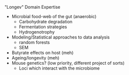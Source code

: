 "Longev" Domain Expertise

-   Microbial food-web of the gut (anaerobic)
    -   Carbohydrate degradation
    -   Fermentation strategies
    -   Hydrogenotrophy
-   Modeling/Statistical approaches to data analysis
    -   random forests
    -   SEM
-   Butyrate effects on host (meh)
-   Ageing/longevity (meh)
-   Mouse genetics? (low priority, different project of sorts)
    -   Loci which interact with the microbiome
